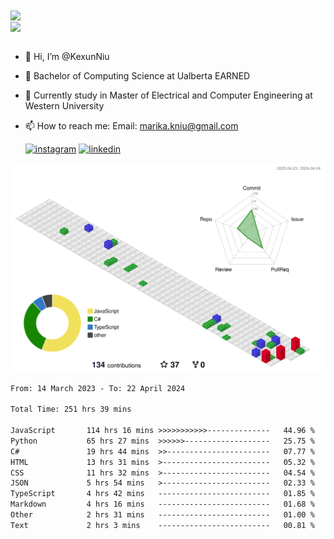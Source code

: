 <a href="https://github.com/anuraghazra/github-readme-stats">
  <img align="center" src="https://github-readme-stats.vercel.app/api?username=KexunNiu&show_icons=true" />
</a>
</br>
<a href="https://github.com/anuraghazra/github-readme-stats">
  <img align="center" src="https://github-readme-stats.vercel.app/api/top-langs/?username=KexunNiu" />
</a>

</br>
</br>

- 👋 Hi, I’m @KexunNiu
- 👀 Bachelor of Computing Science at Ualberta EARNED
- 🌱 Currently study in Master of Electrical and Computer Engineering at Western University
- 📫 How to reach me: Email: marika.kniu@gmail.com
  
  [![instagram](https://github.com/shikhar1020jais1/Git-Social/blob/master/Icons/Instagram1.png (Instagram))][1] [![linkedin](https://github.com/shikhar1020jais1/Git-Social/blob/master/Icons/LinkedIn1.png (LinkedIn))][2]

<!-- To Link your profile to the media buttons -->

[1]: https://www.instagram.com/barryn719_
[2]: https://www.linkedin.com/in/kexun-niu



![](./profile-3d-contrib/profile-gitblock.svg)

<!--START_SECTION:waka-->

```txt
From: 14 March 2023 - To: 22 April 2024

Total Time: 251 hrs 39 mins

JavaScript       114 hrs 16 mins >>>>>>>>>>>--------------   44.96 %
Python           65 hrs 27 mins  >>>>>>-------------------   25.75 %
C#               19 hrs 44 mins  >>-----------------------   07.77 %
HTML             13 hrs 31 mins  >------------------------   05.32 %
CSS              11 hrs 32 mins  >------------------------   04.54 %
JSON             5 hrs 54 mins   >------------------------   02.33 %
TypeScript       4 hrs 42 mins   -------------------------   01.85 %
Markdown         4 hrs 16 mins   -------------------------   01.68 %
Other            2 hrs 31 mins   -------------------------   01.00 %
Text             2 hrs 3 mins    -------------------------   00.81 %
```

<!--END_SECTION:waka-->


